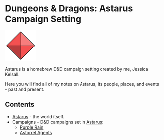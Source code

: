 # Dungeons & Dragons: Astarus Campaign Setting

<img src="https://raw.githubusercontent.com/jesskelsall/astarus-images/main/symbols/556ce67a6c183e48.png" height="100" />

Astarus is a homebrew D&D campaign setting created by me, Jessica Kelsall.

Here you will find all of my notes on Astarus, its people, places, and events - past and present.

## Contents

- [Astarus](planes/astarus.md) - the world itself.
- Campaigns - D&D campaigns set in [Astarus](planes/astarus.md):
  - [Purple Rain](campaigns/purple-rain.md)
  - [Astorrel Agents](campaigns/astorrel-agents.md)
